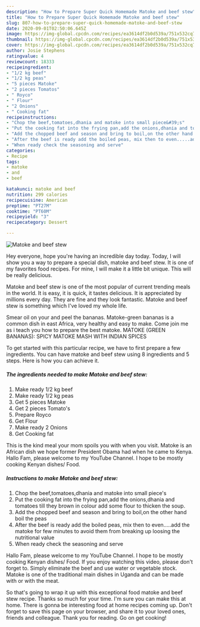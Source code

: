 ```yaml
---
description: "How to Prepare Super Quick Homemade Matoke and beef stew"
title: "How to Prepare Super Quick Homemade Matoke and beef stew"
slug: 807-how-to-prepare-super-quick-homemade-matoke-and-beef-stew
date: 2020-09-01T02:50:06.645Z
image: https://img-global.cpcdn.com/recipes/ea3614df2b0d539a/751x532cq70/matoke-and-beef-stew-recipe-main-photo.jpg
thumbnail: https://img-global.cpcdn.com/recipes/ea3614df2b0d539a/751x532cq70/matoke-and-beef-stew-recipe-main-photo.jpg
cover: https://img-global.cpcdn.com/recipes/ea3614df2b0d539a/751x532cq70/matoke-and-beef-stew-recipe-main-photo.jpg
author: Josie Stephens
ratingvalue: 4
reviewcount: 18333
recipeingredient:
- "1/2 kg beef"
- "1/2 kg peas"
- "5 pieces Matoke"
- "2 pieces Tomatos"
- " Royco"
- " Flour"
- "2 Onions"
- " Cooking fat"
recipeinstructions:
- "Chop the beef,tomatoes,dhania and matoke into small piece&#39;s"
- "Put the cooking fat into the frying pan,add the onions,dhania and tomatoes till they brown in colour add some flour to thicken the soup."
- "Add the chopped beef and season and bring to boil,on the other hand boil the peas"
- "After the beef is ready add the boiled peas, mix then to even.....add the matoke for few minutes to avoid them from breaking up loosing the nutritional value"
- "When ready check the seasoning and serve"
categories:
- Recipe
tags:
- matoke
- and
- beef

katakunci: matoke and beef 
nutrition: 299 calories
recipecuisine: American
preptime: "PT27M"
cooktime: "PT60M"
recipeyield: "3"
recipecategory: Dessert

---
```



![Matoke and beef stew](https://img-global.cpcdn.com/recipes/ea3614df2b0d539a/751x532cq70/matoke-and-beef-stew-recipe-main-photo.jpg)

Hey everyone, hope you're having an incredible day today. Today, I will show you a way to prepare a special dish, matoke and beef stew. It is one of my favorites food recipes. For mine, I will make it a little bit unique. This will be really delicious.

Matoke and beef stew is one of the most popular of current trending meals in the world. It is easy, it is quick, it tastes delicious. It is appreciated by millions every day. They are fine and they look fantastic. Matoke and beef stew is something which I've loved my whole life.

Smear oil on your and peel the bananas. Matoke-green bananas is a common dish in east Africa, very healthy and easy to make. Come join me as i teach you how to prepare the best matoke. MATOKE (GREEN BANANAS): SPICY MATOKE MASH WITH INDIAN SPICES


To get started with this particular recipe, we have to first prepare a few ingredients. You can have matoke and beef stew using 8 ingredients and 5 steps. Here is how you can achieve it.

<!--inarticleads1-->

##### The ingredients needed to make Matoke and beef stew:

1. Make ready 1/2 kg beef
1. Make ready 1/2 kg peas
1. Get 5 pieces Matoke
1. Get 2 pieces Tomato&#39;s
1. Prepare  Royco
1. Get  Flour
1. Make ready 2 Onions
1. Get  Cooking fat


This is the kind meal your mom spoils you with when you visit. Matoke is an African dish we hope former President Obama had when he came to Kenya. Hallo Fam, please welcome to my YouTube Channel. I hope to be mostly cooking Kenyan dishes/ Food. 

<!--inarticleads2-->

##### Instructions to make Matoke and beef stew:

1. Chop the beef,tomatoes,dhania and matoke into small piece&#39;s
1. Put the cooking fat into the frying pan,add the onions,dhania and tomatoes till they brown in colour add some flour to thicken the soup.
1. Add the chopped beef and season and bring to boil,on the other hand boil the peas
1. After the beef is ready add the boiled peas, mix then to even.....add the matoke for few minutes to avoid them from breaking up loosing the nutritional value
1. When ready check the seasoning and serve


Hallo Fam, please welcome to my YouTube Channel. I hope to be mostly cooking Kenyan dishes/ Food. If you enjoy watching this video, please don&#39;t forget to. Simply eliminate the beef and use water or vegetable stock. Matoke is one of the traditional main dishes in Uganda and can be made with or with the meat. 

So that's going to wrap it up with this exceptional food matoke and beef stew recipe. Thanks so much for your time. I'm sure you can make this at home. There is gonna be interesting food at home recipes coming up. Don't forget to save this page on your browser, and share it to your loved ones, friends and colleague. Thank you for reading. Go on get cooking!
